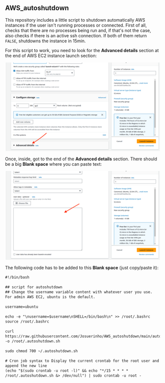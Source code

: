 ## AWS_autoshutdown

This repository includes a little script to shutdown automatically AWS instances if the user isn't running processes or connected. First of all, checks that there are no processes being run and, if that's not the case, also checks if there is an active ssh connection. If both of them return `FALSE`, shutdowns the instance in 15min.

For this script to work, you need to look for the **Advanced details** section at the end of AWS EC2 instance launch section:

![AWS pic1](AWS_pics/AWS_instance_launch_pic1.png)

Once, inside, got to the end of the **Advanced details** section. There should be a big **Blank space** where you can paste text:

![AWS pic1](AWS_pics/AWS_instance_launch_pic2.png)

The following code has to be added to this **Blank space** (just copy/paste it):

```
#!/bin/bash

## script for autoshutdown
## Change the username variable content with whatever user you use. For admin AWS EC2, ubuntu is the default.

username=ubuntu

echo -e "\nusername=$username\nSHELL=/bin/bash\n" >> /root/.bashrc
source /root/.bashrc

curl https://raw.githubusercontent.com/Josuerinho/AWS_autoshutdown/main/automatic_shutdown_AWS_EC2_instances_script_deploy.sh -o /root/.autoshutdown.sh

sudo chmod 700 ~/.autoshutdown.sh

# Cron job syntax to Display the current crontab for the root user and append the new line
(echo "$(sudo crontab -u root -l)" && echo "*/15 * * * * /root/.autoshutdown.sh &> /dev/null") | sudo crontab -u root -


```


